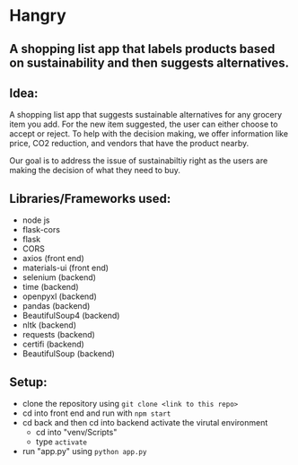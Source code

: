 # Hangry
## A shopping list app that labels products based on sustainability and then suggests alternatives.

## Idea: 

  A shopping list app that suggests sustainable alternatives for any grocery item you add. For the new item suggested, the user can either choose to accept or reject. To help with the decision making, we offer information like price, CO2 reduction, and vendors that have the product nearby. 
  
  Our goal is to address the issue of sustainabiltiy right as the users are making the decision of what they need to buy. 
  
## Libraries/Frameworks used:
 * node js
 * flask-cors
 * flask
 * CORS
 * axios (front end)
 * materials-ui (front end)
 * selenium (backend)
 * time (backend)
 * openpyxl (backend)
 * pandas (backend)
 * BeautifulSoup4 (backend)
 * nltk (backend)
 * requests (backend)
 * certifi (backend)
 * BeautifulSoup (backend)
 
## Setup:
  * clone the repository using `git clone <link to this repo>`
  * cd into front end and run with `npm start`
  * cd back and then cd into backend activate the virutal environment
    - cd into "venv/Scripts"
    - type `activate`
  * run "app.py" using `python app.py`
